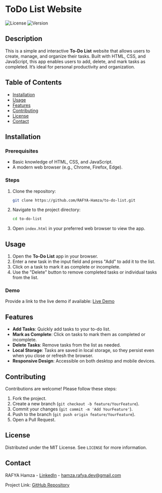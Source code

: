 # ToDo List Website

![License](https://img.shields.io/github/license/RAFYA-Hamza/to-do-list) ![Version](https://img.shields.io/github/v/release/RAFYA-Hamza/to-do-list)

## Description
This is a simple and interactive **To-Do List** website that allows users to create, manage, and organize their tasks. Built with HTML, CSS, and JavaScript, this app enables users to add, delete, and mark tasks as completed. It’s ideal for personal productivity and organization.

## Table of Contents
- [Installation](#installation)
- [Usage](#usage)
- [Features](#features)
- [Contributing](#contributing)
- [License](#license)
- [Contact](#contact)

## Installation

### Prerequisites
- Basic knowledge of HTML, CSS, and JavaScript.
- A modern web browser (e.g., Chrome, Firefox, Edge).

### Steps
1. Clone the repository:
    ```bash
    git clone https://github.com/RAFYA-Hamza/to-do-list.git
    ```
2. Navigate to the project directory:
    ```bash
    cd to-do-list
    ```
3. Open `index.html` in your preferred web browser to view the app.

## Usage
1. Open the **To-Do List** app in your browser.
2. Enter a new task in the input field and press "Add" to add it to the list.
3. Click on a task to mark it as complete or incomplete.
4. Use the "Delete" button to remove completed tasks or individual tasks from the list.

### Demo
Provide a link to the live demo if available:
[Live Demo](https://your-live-demo-link.com)

## Features
- **Add Tasks**: Quickly add tasks to your to-do list.
- **Mark as Complete**: Click on tasks to mark them as completed or incomplete.
- **Delete Tasks**: Remove tasks from the list as needed.
- **Local Storage**: Tasks are saved in local storage, so they persist even when you close or refresh the browser.
- **Responsive Design**: Accessible on both desktop and mobile devices.

## Contributing

Contributions are welcome! Please follow these steps:

1. Fork the project.
2. Create a new branch (`git checkout -b feature/YourFeature`).
3. Commit your changes (`git commit -m 'Add YourFeature'`).
4. Push to the branch (`git push origin feature/YourFeature`).
5. Open a Pull Request.

## License

Distributed under the MIT License. See `LICENSE` for more information.

## Contact

RAFYA Hamza - [LinkedIn](https://www.linkedin.com/in/hamza-rafya-01a0011b8) - hamza.rafya.dev@gmail.com

Project Link: [GitHub Repository](https://github.com/RAFYA-Hamza/to-do-list)
